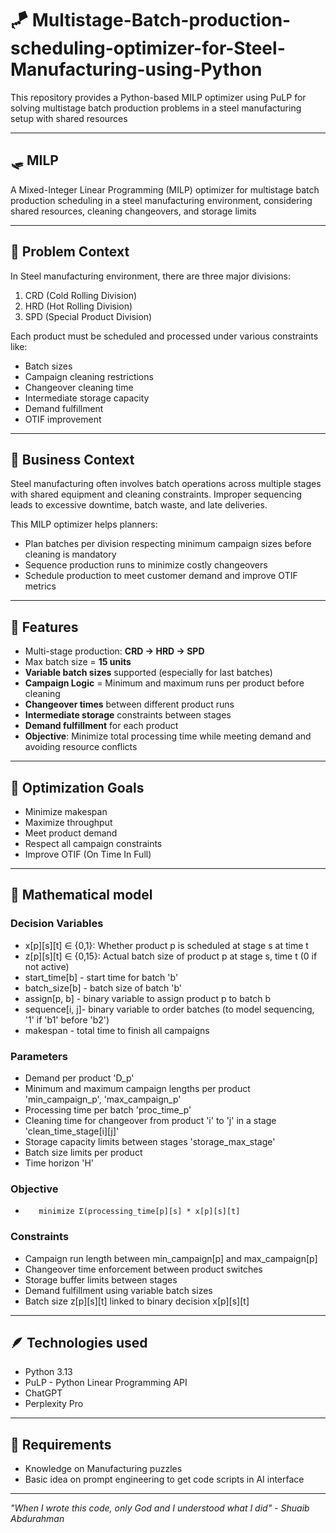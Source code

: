 # 🪁 Multistage-Batch-production-scheduling-optimizer-for-Steel-Manufacturing-using-Python
This repository provides a Python-based MILP optimizer using PuLP for solving multistage batch production problems in a steel manufacturing setup with shared resources

---

## 🛷 MILP
A Mixed-Integer Linear Programming (MILP) optimizer for multistage batch production scheduling in a steel manufacturing environment, considering shared resources, cleaning changeovers, and storage limits

---

## 🎫 Problem Context
In Steel manufacturing environment, there are three major divisions:
1. CRD (Cold Rolling Division)
2. HRD (Hot Rolling Division)
3. SPD (Special Product Division)

Each product must be scheduled and processed under various constraints like:
- Batch sizes
- Campaign cleaning restrictions
- Changeover cleaning time
- Intermediate storage capacity
- Demand fulfillment
- OTIF improvement

---

## 🪸 Business Context
Steel manufacturing often involves batch operations across multiple stages with shared equipment and cleaning constraints. Improper sequencing leads to excessive downtime, batch waste, and late deliveries.

This MILP optimizer helps planners:
- Plan batches per division respecting minimum campaign sizes before cleaning is mandatory
- Sequence production runs to minimize costly changeovers
- Schedule production to meet customer demand and improve OTIF metrics

---

## 🐞 Features
- Multi-stage production: **CRD -> HRD -> SPD**
- Max batch size = **15 units**
- **Variable batch sizes** supported (especially for last batches)
- **Campaign Logic** = Minimum and maximum runs per product before cleaning
- **Changeover times** between different product runs
- **Intermediate storage** constraints between stages
- **Demand fulfillment** for each product
- **Objective**: Minimize total processing time while meeting demand and avoiding resource conflicts

---

## 🫏 Optimization Goals
- Minimize makespan
- Maximize throughput
- Meet product demand
- Respect all campaign constraints
- Improve OTIF (On Time In Full)

---

## 🐍 Mathematical model
### Decision Variables
- x[p][s][t] ∈ {0,1}: Whether product p is scheduled at stage s at time t
- z[p][s][t] ∈ {0,15}: Actual batch size of product p at stage s, time t (0 if not active)
- start_time[b] - start time for batch 'b'
- batch_size[b] - batch size of batch 'b'
- assign[p, b] - binary variable to assign product p to batch b
- sequence[i, j]- binary variable to order batches (to model sequencing, '1' if 'b1' before 'b2')
- makespan - total time to finish all campaigns

### Parameters
- Demand per product 'D_p'
- Minimum and maximum campaign lengths per product 'min_campaign_p', 'max_campaign_p'
- Processing time per batch 'proc_time_p'
- Cleaning time for changeover from product 'i' to 'j' in a stage 'clean_time_stage[i][j]'
- Storage capacity limits between stages 'storage_max_stage'
- Batch size limits per product
- Time horizon 'H'

### Objective
-        minimize Σ(processing_time[p][s] * x[p][s][t]

### Constraints
- Campaign run length between min_campaign[p] and max_campaign[p]
- Changeover time enforcement between product switches
- Storage buffer limits between stages
- Demand fulfillment using variable batch sizes
- Batch size z[p][s][t] linked to binary decision x[p][s][t]

---

## 🪶 Technologies used
- Python 3.13
- PuLP - Python Linear Programming API
- ChatGPT
- Perplexity Pro

---

## 🦓 Requirements
- Knowledge on Manufacturing puzzles
- Basic idea on prompt engineering to get code scripts in AI interface

---
*"When I wrote this code, only God and I understood what I did" - Shuaib Abdurahman*
